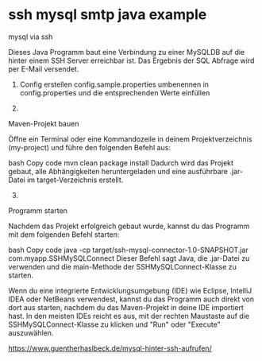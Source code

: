 
# ssh mysql smtp java example
mysql via ssh

Dieses Java Programm baut eine Verbindung zu einer MySQLDB auf die hinter einem SSH Server erreichbar ist.
Das Ergebnis der SQL Abfrage wird per E-Mail versendet.


1) Config erstellen
config.sample.properties umbenennen in config.properties und die entsprechenden Werte einfüllen

2)
Maven-Projekt bauen

Öffne ein Terminal oder eine Kommandozeile in deinem Projektverzeichnis (my-project) und führe den folgenden Befehl aus:

bash
Copy code
mvn clean package install
Dadurch wird das Projekt gebaut, alle Abhängigkeiten heruntergeladen und eine ausführbare .jar-Datei im target-Verzeichnis erstellt.

3)
Programm starten

Nachdem das Projekt erfolgreich gebaut wurde, kannst du das Programm mit dem folgenden Befehl starten:

bash
Copy code
java -cp target/ssh-mysql-connector-1.0-SNAPSHOT.jar com.myapp.SSHMySQLConnect
Dieser Befehl sagt Java, die .jar-Datei zu verwenden und die main-Methode der SSHMySQLConnect-Klasse zu starten.

Wenn du eine integrierte Entwicklungsumgebung (IDE) wie Eclipse, IntelliJ IDEA oder NetBeans verwendest, kannst du das Programm auch direkt von dort aus starten, nachdem du das Maven-Projekt in deine IDE importiert hast. In den meisten IDEs reicht es aus, mit der rechten Maustaste auf die SSHMySQLConnect-Klasse zu klicken und "Run" oder "Execute" auszuwählen.

https://www.guentherhaslbeck.de/mysql-hinter-ssh-aufrufen/

